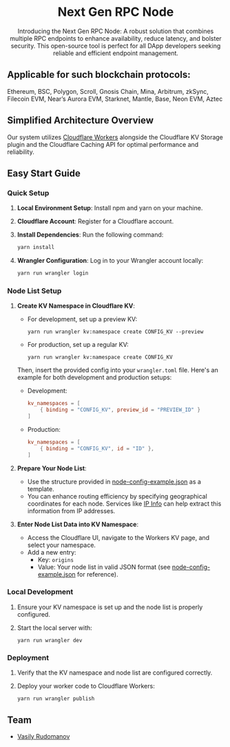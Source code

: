 
<div align="center">
  <h1 align="center">Next Gen RPC Node</h1>

  <p align="center">
    Introducing the Next Gen RPC Node: A robust solution that combines multiple RPC endpoints to enhance availability, reduce latency, and bolster security. This open-source tool is perfect for all DApp developers seeking reliable and efficient endpoint management.
  </p>
</div>

## Applicable for such blockchain protocols:
Ethereum, BSC, Polygon, Scroll, Gnosis Chain, Mina, Arbitrum, zkSync, Filecoin EVM, Near’s Aurora EVM, Starknet, Mantle, Base, Neon EVM, Aztec

## Simplified Architecture Overview

Our system utilizes [Cloudflare Workers](https://workers.cloudflare.com/) alongside the Cloudflare KV Storage plugin and the Cloudflare Caching API for optimal performance and reliability.

## Easy Start Guide

### Quick Setup

1. **Local Environment Setup**: Install npm and yarn on your machine.
2. **Cloudflare Account**: Register for a Cloudflare account.
3. **Install Dependencies**: Run the following command:

   ```bash
   yarn install
   ```

4. **Wrangler Configuration**: Log in to your Wrangler account locally:

   ```bash
   yarn run wrangler login
   ```

### Node List Setup

1. **Create KV Namespace in Cloudflare KV**:

   - For development, set up a preview KV:

     ```shell
     yarn run wrangler kv:namespace create CONFIG_KV --preview
     ```

   - For production, set up a regular KV:

     ```shell
     yarn run wrangler kv:namespace create CONFIG_KV
     ```

   Then, insert the provided config into your `wrangler.toml` file. Here's an example for both development and production setups:

   - Development:
     ```toml
     kv_namespaces = [
         { binding = "CONFIG_KV", preview_id = "PREVIEW_ID" }
     ]
     ```

   - Production:
     ```toml
     kv_namespaces = [
         { binding = "CONFIG_KV", id = "ID" },
     ]
     ```

2. **Prepare Your Node List**:

   - Use the structure provided in [node-config-example.json](node-config-example.json) as a template.
   - You can enhance routing efficiency by specifying geographical coordinates for each node. Services like [IP Info](https://ipinfo.io/) can help extract this information from IP addresses.

3. **Enter Node List Data into KV Namespace**:

   - Access the Cloudflare UI, navigate to the Workers KV page, and select your namespace.
   - Add a new entry:
     - Key: `origins`
     - Value: Your node list in valid JSON format (see [node-config-example.json](node-config-example.json) for reference).

### Local Development

1. Ensure your KV namespace is set up and the node list is properly configured.
2. Start the local server with:

   ```shell
   yarn run wrangler dev
   ```

### Deployment

1. Verify that the KV namespace and node list are configured correctly.
2. Deploy your worker code to Cloudflare Workers:

   ```shell
   yarn run wrangler publish
   ```

## Team

- [Vasily Rudomanov](https://www.linkedin.com/in/vrudomanov/)
